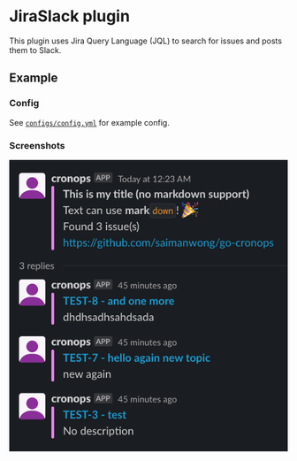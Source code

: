 # JiraSlack plugin

This plugin uses Jira Query Language (JQL) to search for issues and posts them to Slack.

## Example

### Config

See [`configs/config.yml`](../../../configs/config.yml) for example config.

### Screenshots

![Plugin jiraslack](../../../images/plugin-jiraslack.png)
